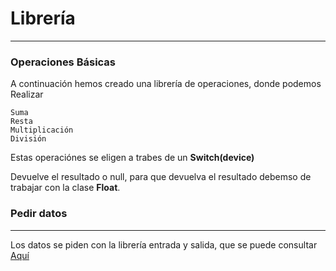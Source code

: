 # Librería

---

### Operaciones Básicas

A continuación hemos creado una librería de operaciones, donde podemos Realizar

    Suma
    Resta
    Multiplicación
    División

Estas operaciónes se eligen a trabes de un **Switch(device)**

Devuelve el resultado o null, para que devuelva el resultado debemso de trabajar con la clase **Float**.

### Pedir datos

---
Los datos se piden con la librería entrada y salida, que se puede consultar [Aquí](https://github.com/marcosfa00/EntradaSalida)
